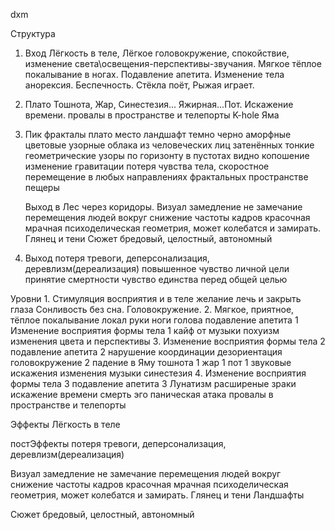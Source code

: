 dxm

Структура
1. Вход
    Лёгкость в теле, Лёгкое головокружение, спокойствие, изменение света\освещения-перспективы-звучания.
    Мягкое тёплое покалывание в ногах. Подавление апетита. Изменение тела анорексия. Беспечность.
    Стёкла поёт, Рыжая играет. 
2. Плато
    Тошнота, Жар, Синестезия... Яжирная...Пот. Искажение времени.
    провалы в пространстве и телепорты K-hole Яма
3. Пик
    фракталы плато место ландшафт
        темно черно аморфные цветовые узорные облака из человеческих лиц затенённых
        тонкие геометрические узоры по горизонту
        в пустотах видно копошение
        изменение гравитации
        потеря чувства тела, скоростное перемещение в любых направлениях фрактальных пространстве
        пещеры
        
    Выход в Лес через коридоры.
    Визуал
        замедление не замечание перемещения людей вокруг снижение частоты кадров
        красочная мрачная психоделическая геометрия, может колебатся и замирать. Глянец и тени
    Сюжет
        бредовый, целостный, автономный

4. Выход
    потеря тревоги, деперсонализация, деревлизм(дереализация)
    повышенное чувство личной цели
    принятие смертности
    чувство единства перед общей целью

Уровни
1. 
    Стимуляция восприятия и в теле желание лечь и закрыть глаза
    Сонливость без сна.
    Головокружение.
2.
    Мягкое, приятное, тёплое покалывание локал руки ноги голова
    подавление апетита 1
    Изменение восприятия формы тела 1
    кайф от музыки
    похуизм
    изменения цвета и перспективы
3.
    Изменение восприятия формы тела 2
    подавление апетита 2
    нарушение координации
    дезориентация головокружение 2 падение в Яму
    тошнота 1
    жар 1
    пот 1
    звуковые искажения изменения музыки
    синестезия
4.
    Изменение восприятия формы тела 3
    подавление апетита 3
    Лунатизм
    расширеные зраки
    искажение времени
    смерть эго
    паническая атака
    провалы в пространстве и телепорты


Эффекты
Лёгкость в теле

постЭффекты
потеря тревоги, деперсонализация, деревлизм(дереализация)

Визуал
замедление не замечание перемещения людей вокруг снижение частоты кадров
красочная мрачная психоделическая геометрия, может колебатся и замирать. Глянец и тени
Ландшафты

Сюжет
бредовый, целостный, автономный
